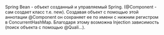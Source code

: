 Spring Bean - объект созданный и управляемый Spring. 
(@Component - сам создает класс т.е. new).
Создавая объект с помощью этой аннотации @Component он сохраняет ее по имени с нижним регистром в ConcurrentHashMap. Благодаря этому возможна Injection зависимость (поиск объекта с помощью @Quali...).

